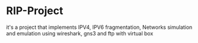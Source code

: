 # RIP-Project
it's a project that implements IPV4, IPV6 fragmentation, Networks simulation and emulation using wireshark, gns3 and ftp with virtual box
